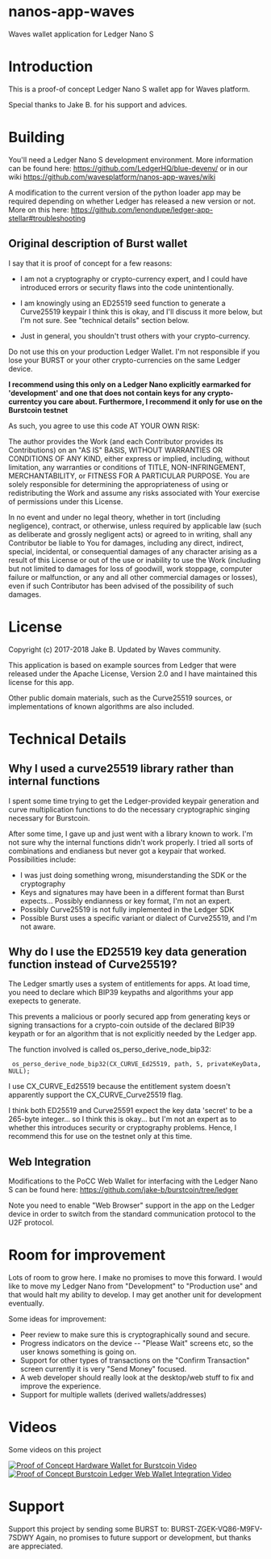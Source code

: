 # nanos-app-waves

Waves wallet application for Ledger Nano S

# Introduction

This is a proof-of concept Ledger Nano S wallet app for Waves platform.

Special thanks to Jake B. for his support and advices.

# Building

You'll need a Ledger Nano S development environment.  More information can be 
found here: https://github.com/LedgerHQ/blue-devenv/ or in our wiki https://github.com/wavesplatform/nanos-app-waves/wiki

A modification to the current version of the python loader app may be required
depending on whether Ledger has released a new version or not.  More on this here:
https://github.com/lenondupe/ledger-app-stellar#troubleshooting


## Original description of Burst wallet

I say that it is proof of concept for a few reasons:

- I am not a cryptography or crypto-currency expert, and I could have introduced
  errors or security flaws into the code unintentionally. 

- I am knowingly using an ED25519 seed function to generate a Curve25519 keypair
  I think this is okay, and I'll discuss it more below, but I'm not sure. See
  "technical details" section below.

- Just in general, you shouldn't trust others with your crypto-currency.

Do not use this on your production Ledger Wallet.  I'm not responsible if you
lose your BURST or your other crypto-currencies on the same Ledger device. 

**I recommend using this only on a Ledger Nano explicitly earmarked for
'development' and one that does not contain keys for any crypto-currentcy you
care about.  Furthermore, I recommend it only for use on the Burstcoin
testnet**

As such, you agree to use this code AT YOUR OWN RISK:

The author provides the Work (and each Contributor provides its Contributions) on 
an "AS IS" BASIS, WITHOUT WARRANTIES OR CONDITIONS OF ANY KIND, either express or 
implied, including, without limitation, any warranties or conditions of TITLE, 
NON-INFRINGEMENT, MERCHANTABILITY, or FITNESS FOR A PARTICULAR PURPOSE. You are 
solely responsible for determining the appropriateness of using or redistributing 
the Work and assume any risks associated with Your exercise of permissions under 
this License.

In no event and under no legal theory, whether in tort (including negligence),
contract, or otherwise, unless required by applicable law (such as deliberate 
and grossly negligent acts) or agreed to in writing, shall any Contributor be 
liable to You for damages, including any direct, indirect, special, incidental, 
or consequential damages of any character arising as a result of this License or 
out of the use or inability to use the Work (including but not limited to damages 
for loss of goodwill, work stoppage, computer failure or malfunction, or any and
all other commercial damages or losses), even if such Contributor has been 
advised of the possibility of such damages.

# License

Copyright (c) 2017-2018 Jake B. Updated by Waves community.

This application is based on example sources from Ledger that were released under
the Apache License, Version 2.0 and I have maintained this license for this app.

Other public domain materials, such as the Curve25519 sources, or implementations 
of known algorithms are also included.

# Technical Details

## Why I used a curve25519 library rather than internal functions

I spent some time trying to get the Ledger-provided keypair generation and curve
multiplication functions to do the necessary cryptographic singing necessary
for Burstcoin.

After some time, I gave up and just went with a library known to work.  I'm not
sure why the internal functions didn't work properly.  I tried all sorts of
combinations and endianess but never got a keypair that worked.  Possibilities
include:

- I was just doing something wrong, misunderstanding the SDK or the cryptography
- Keys and signatures may have been in a different format than Burst expects...
Possibly endianness or key format, I'm not an expert.
- Possibly Curve25519 is not fully implemented in the Ledger SDK
- Possible Burst uses a specific variant or dialect of Curve25519, and I'm not
aware.

## Why do I use the ED25519 key data generation function instead of Curve25519?

The Ledger smartly uses a system of entitlements for apps.  At load time, you 
need to declare which BIP39 keypaths and algorithms your app exepects to
generate.

This prevents a malicious or poorly secured app from generating keys or signing
transactions for a crypto-coin outside of the declared BIP39 keypath or for an
algorithm that is not explicitly needed by the Ledger app.

The function involved is called os_perso_derive_node_bip32:

     os_perso_derive_node_bip32(CX_CURVE_Ed25519, path, 5, privateKeyData, NULL);

I use CX_CURVE_Ed25519 because the entitlement system doesn't apparently
support the CX_CURVE_Curve25519 flag.

I think both ED25519 and Curve25591 expect the key data 'secret' to be a
265-byte integer... so I think this is okay... but I'm not an expert as to
whether this introduces security or cryptography problems.  Hence, I recommend
this for use on the testnet only at this time.

## Web Integration

Modifications to the PoCC Web Wallet for interfacing with the Ledger Nano S
can be found here: https://github.com/jake-b/burstcoin/tree/ledger

Note you need to enable "Web Browser" support in the app on the Ledger device
in order to switch from the standard communication protocol to the U2F 
protocol.

# Room for improvement

Lots of room to grow here.  I make no promises to move this forward.  I would
like to move my Ledger Nano from "Development" to "Production use" and that 
would halt my ability to develop.  I may get another unit for development 
eventually.

Some ideas for improvement:

- Peer review to make sure this is cryptographically sound and secure.
- Progress indicators on the device -- "Please Wait" screens etc, so the
user knows something is going on.
- Support for other types of transactions on the "Confirm Transaction" screen
currently it is very "Send Money" focused.
- A web developer should really look at the desktop/web stuff to fix and
improve the experience.
- Support for multiple wallets (derived wallets/addresses)

# Videos

Some videos on this project

[![Proof of Concept Hardware Wallet for Burstcoin Video](http://img.youtube.com/vi/8i87n5fAvWU/0.jpg)](http://www.youtube.com/watch?v=8i87n5fAvWU "Proof of Concept Hardware Wallet for Burstcoin")
[![Proof of Concept Burstcoin Ledger Web Wallet Integration Video](http://img.youtube.com/vi/7TjjhTY0eDU/0.jpg)](http://www.youtube.com/watch?v=7TjjhTY0eDU "Proof of Concept Burstcoin Ledger Web Wallet Integration")

# Support

Support this project by sending some BURST to: BURST-ZGEK-VQ86-M9FV-7SDWY
Again, no promises to future support or development, but thanks are appreciated.

